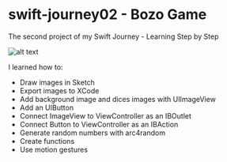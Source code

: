 # swift-journey02 - Bozo Game
The second project of my Swift Journey - Learning Step by Step

![alt text](https://github.com/lkameya/swift-journey02/blob/master/simulator.gif)

I learned how to:

- Draw images in Sketch
- Export images to XCode
- Add background image and dices images with UIImageView
- Add an UIButton
- Connect ImageView to ViewController as an IBOutlet
- Connect Button to ViewController as an IBAction
- Generate random numbers with arc4random
- Create functions
- Use motion gestures

